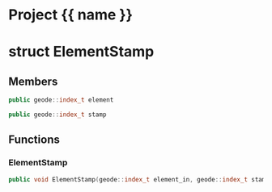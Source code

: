 <script setup>
import {useRoute} from 'vitepress'
const {path} = useRoute()
const tokens = path.split('/')
const words = tokens[2].split('-');
for (let i = 0; i < words.length; i++) {
    words[i] = words[i].charAt(0).toUpperCase() + words[i].slice(1);
    words[i] = words[i].replace('geode', 'Geode')
}
const name = words.join('-');
</script>
# Project {{ name }}

# struct ElementStamp


## Members

```cpp
public geode::index_t element

```

```cpp
public geode::index_t stamp

```



## Functions

### ElementStamp

```cpp
public void ElementStamp(geode::index_t element_in, geode::index_t stamp_in)
```





